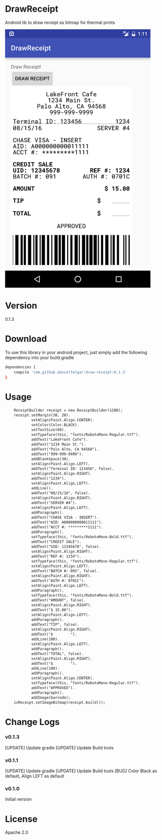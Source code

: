 # DrawReceipt
Android lib to draw receipt as bitmap for thermal prints

![Screenshot](DrawReceiptScreenshot.png)

# Version

0.1.3

# Download
To use this library in your android project, just simply add the following dependency into your build.gradle

```sh
dependencies {
    compile 'com.github.danielfelgar:draw-receipt:0.1.3'
}
```


# Usage

        ReceiptBuilder receipt = new ReceiptBuilder(1200);
        receipt.setMargin(30, 20).
                setAlign(Paint.Align.CENTER).
                setColor(Color.BLACK).
                setTextSize(60).
                setTypeface(this, "fonts/RobotoMono-Regular.ttf").
                addText("LakeFront Cafe").
                addText("1234 Main St.").
                addText("Palo Alto, CA 94568").
                addText("999-999-9999").
                addBlankSpace(30).
                setAlign(Paint.Align.LEFT).
                addText("Terminal ID: 123456", false).
                setAlign(Paint.Align.RIGHT).
                addText("1234").
                setAlign(Paint.Align.LEFT).
                addLine().
                addText("08/15/16", false).
                setAlign(Paint.Align.RIGHT).
                addText("SERVER #4").
                setAlign(Paint.Align.LEFT).
                addParagraph().
                addText("CHASE VISA - INSERT").
                addText("AID: A000000000011111").
                addText("ACCT #: *********1111").
                addParagraph().
                setTypeface(this, "fonts/RobotoMono-Bold.ttf").
                addText("CREDIT SALE").
                addText("UID: 12345678", false).
                setAlign(Paint.Align.RIGHT).
                addText("REF #: 1234").
                setTypeface(this, "fonts/RobotoMono-Regular.ttf").
                setAlign(Paint.Align.LEFT).
                addText("BATCH #: 091", false).
                setAlign(Paint.Align.RIGHT).
                addText("AUTH #: 0701C").
                setAlign(Paint.Align.LEFT).
                addParagraph().
                setTypeface(this, "fonts/RobotoMono-Bold.ttf").
                addText("AMOUNT", false).
                setAlign(Paint.Align.RIGHT).
                addText("$ 15.00").
                setAlign(Paint.Align.LEFT).
                addParagraph().
                addText("TIP", false).
                setAlign(Paint.Align.RIGHT).
                addText("$        ").
                addLine(180).
                setAlign(Paint.Align.LEFT).
                addParagraph().
                addText("TOTAL", false).
                setAlign(Paint.Align.RIGHT).
                addText("$        ").
                addLine(180).
                addParagraph().
                setAlign(Paint.Align.CENTER).
                setTypeface(this, "fonts/RobotoMono-Regular.ttf").
                addText("APPROVED").
                addParagraph().
                addImage(barcode);
        ivReceipt.setImageBitmap(receipt.build());
# Change Logs

### v0.1.3

[UPDATE] Update gradle
[UPDATE] Update Build tools

### v0.1.1

[UPDATE] Update gradle
[UPDATE] Update Build tools
   [BUG] Color Black as default, Align LEFT as default

### v0.1.0

Initial version

# License

Apache 2.0
